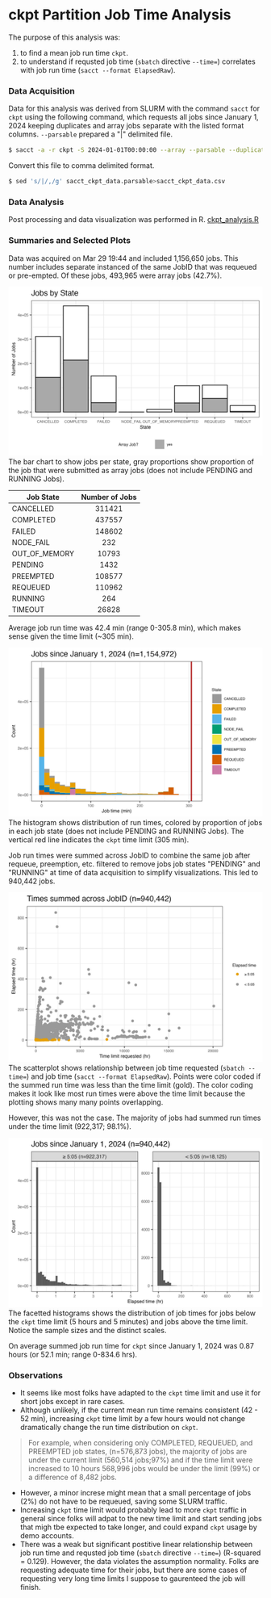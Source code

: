 # ckpt Partition Job Time Analysis


The purpose of this analysis was: 
1. to find a mean job run time `ckpt`.
2. to understand if requsted job time (`sbatch` directive `--time=`) correlates with job run time (`sacct --format ElapsedRaw`). 

### Data Acquisition

Data for this analysis was derived from SLURM with the command `sacct` for `ckpt` using the following command, which requests all jobs since January 1, 2024 keeping duplicates and array jobs separate with the listed format columns. `--parsable` prepared a "|" delimited file. 

```bash
$ sacct -a -r ckpt -S 2024-01-01T00:00:00 --array --parsable --duplicates --format User,JobID,JobName,Partition,Account,AllocCPUS,State,Elapsed,ElapsedRaw,CPUTime,CPUTimeRAW,Timelimit,TimelimitRaw,ReqMem,NodeList,Reason,End>sacct_ckpt_data.parsable
```
Convert this file to comma delimited format. 

```bash
$ sed 's/|/,/g' sacct_ckpt_data.parsable>sacct_ckpt_data.csv
```
### Data Analysis

Post processing and data visualization was performed in R.
[ckpt_analysis.R](https://github.com/UWrc-hyak/ckpt-analysis/blob/main/ckpt_analysis.R)

### Summaries and Selected Plots

Data was acquired on Mar 29 19:44 and included 1,156,650 jobs. This number includes separate instanced of the same JobID that was requeued or pre-empted. Of these jobs, 493,965 were array jobs (42.7%). 

![](/selected_plots/jobsxstate_bar.jpg 'Jobs by State')
The bar chart to show jobs per state, gray proportions show proportion of the job that were submitted as array jobs (does not include PENDING and RUNNING Jobs).


| Job State        |      Number of Jobs      |
| ------------- | :-----------: |
| CANCELLED      | 311421 |
| COMPLETED      |   437557    |
| FAILED |   148602    |
| NODE_FAIL |   232    |
| OUT_OF_MEMORY |   10793    |
| PENDING |   1432    |
| PREEMPTED |   108577    |
| REQUEUED |   110962    |
| RUNNING |   264    |
| TIMEOUT |   26828    |


Average job run time was 42.4 min (range 0-305.8 min), which makes sense given the time limit (~305 min).

![](/selected_plots/jobsxtime_dist.jpg 'Job Time Dist')
The histogram shows distribution of run times, colored by proportion of jobs in each job state (does not include PENDING and RUNNING Jobs). The vertical red line indicates the `ckpt` time limit (305 min). 

Job run times were summed across JobID to combine the same job after requeue, preemption, etc. filtered to remove jobs job states "PENDING" and "RUNNING" at time of data acquisition to simplify visualizations. This led to 940,442 jobs. 

![](/selected_plots/elapsedxrequest_scat.jpg 'Scatterplot')
The scatterplot shows relationship between job time requested (`sbatch --time=`) and job time (`sacct --format ElapsedRaw`). Points were color coded if the summed run time was less than the time limit (gold). The color coding makes it look like most run times were above the time limit because the plotting shows many many points overlapping.

However, this was not the case. The majority of jobs had summed run times under the time limit (922,317; 98.1%). 

![](/selected_plots/jobtimes_facet.jpg 'Dist Facet')
The facetted histograms shows the distribution of job times for jobs below the `ckpt` time limit (5 hours and 5 minutes) and jobs above the time limit. Notice the sample sizes and the distinct scales. 

On average summed job run time for `ckpt` since January 1, 2024 was 0.87 hours (or 52.1 min; range 0-834.6 hrs). 

### Observations

* It seems like most folks have adapted to the `ckpt` time limit and use it for short jobs except in rare cases. 
* Although unlikely, if the current mean run time remains consistent (42 - 52 min), increasing `ckpt` time limit by a few hours would not change dramatically change the run time distribution on `ckpt`. 

> For example,  when considering only COMPLETED, REQUEUED, and PREEMPTED job states, (n=576,873 jobs), the majority of jobs are under the current limit (560,514 jobs;97%) and if the time limit were increased to 10 hours 568,996 jobs would be under the limit (99%) or a difference of 8,482 jobs.

* However, a minor increse might mean that a small percentage of jobs (2%) do not have to be requeued, saving some SLURM traffic.  
* Increasing `ckpt` time limit would probably lead to more `ckpt` traffic in general since folks will adpat to the new time limit and start sending jobs that migh tbe expected to take longer, and could expand `ckpt` usage by demo accounts.
* There was a weak but significant postitive linear relationship between job run time and requsted job time (`sbatch` directive `--time=`) (R-squared = 0.129). However, the data violates the assumption normality. Folks are requesting adequate time for their jobs, but there are some cases of requesting very long time limits I suppose to gaurenteed the job will finish. 




